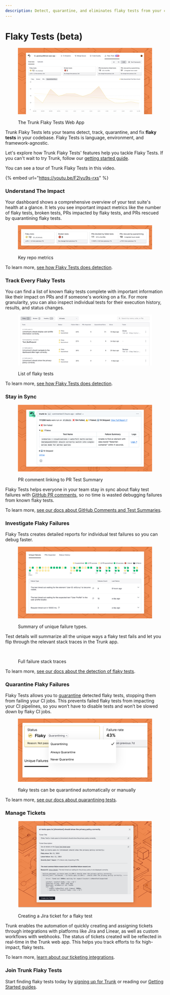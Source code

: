 ```yaml
---
description: Detect, quarantine, and eliminates flaky tests from your codebase
---
```


# Flaky Tests (beta)

<figure><picture><source srcset="../.gitbook/assets/dashboard-dark (1).png" media="(prefers-color-scheme: dark)"><img src="../.gitbook/assets/dashboard-light (1).png" alt=""></picture><figcaption><p>The Trunk Flaky Tests Web App</p></figcaption></figure>

Trunk Flaky Tests lets your teams detect, track, quarantine, and fix **flaky tests** in your codebase. Flaky Tests is language, environment, and framework-agnostic.

Let's explore how Trunk Flaky Tests' features help you tackle Flaky Tests. If you can't wait to try Trunk, follow our [getting started guide](https://docs.trunk.io/flaky-tests/get-started).

You can see a tour of Trunk Flaky Tests in this video.

{% embed url="https://youtu.be/F2lyu9s-rxs" %}

### Understand The Impact

Your dashboard shows a comprehensive overview of your test suite's health at a glance. It lets you see important impact metrics like the number of flaky tests, broken tests, PRs impacted by flaky tests, and PRs rescued by quarantining flaky tests.

<figure><picture><source srcset="../.gitbook/assets/key-metrics-dark.png" media="(prefers-color-scheme: dark)"><img src="../.gitbook/assets/key-metrics-light.png" alt=""></picture><figcaption><p>Key repo metrics</p></figcaption></figure>

To learn more, [see how Flaky Tests does detection](https://docs.trunk.io/flaky-tests/detection).

### Track Every Flaky Tests

You can find a list of known flaky tests complete with important information like their impact on PRs and if someone's working on a fix. For more granularity, you can also inspect individual tests for their execution history, results, and status changes.

<figure><picture><source srcset="../.gitbook/assets/dashboard-test-list-dark.png" media="(prefers-color-scheme: dark)"><img src="../.gitbook/assets/dashboard-test-list-light.png" alt=""></picture><figcaption><p>List of flaky tests</p></figcaption></figure>

To learn more, [see how Flaky Tests does detection](https://docs.trunk.io/flaky-tests/detection).

### Stay in Sync

<figure><picture><source srcset="../.gitbook/assets/github-comment-dark.png" media="(prefers-color-scheme: dark)"><img src="../.gitbook/assets/github-comment-light.png" alt="PR comment linking to PR Test Summary"></picture><figcaption><p>PR comment linking to PR Test Summary</p></figcaption></figure>

Flaky Tests helps everyone in your team stay in sync about flaky test failures with [GitHub PR comments](https://docs.trunk.io/flaky-tests/github-pull-request-comments), so no time is wasted debugging failures from known flaky tests.

To learn more, [see our docs about GitHub Comments and Test Summaries](github-pull-request-comments.md).

### Investigate Flaky Failures

Flaky Tests creates detailed reports for individual test failures so you can debug faster.&#x20;

<figure><picture><source srcset="../.gitbook/assets/unique-failure-reason-dark.png" media="(prefers-color-scheme: dark)"><img src="../.gitbook/assets/unique-failure-reason-light.png" alt=""></picture><figcaption><p>Summary of unique failure types.</p></figcaption></figure>

Test details will summarize all the unique ways a flaky test fails and let you flip through the relevant stack traces in the Trunk app.

<figure><picture><source srcset="../.gitbook/assets/app.trunk-staging.io_totally-real-saas_flaky-tests_test_6675ee1f-49c5-5400-a6e1-96292a9307ec_status_repo=gewenyu99%2Freal-saas-app&#x26;intervalDays=14 (4).png" media="(prefers-color-scheme: dark)"><img src="../.gitbook/assets/app.trunk-staging.io_totally-real-saas_flaky-tests_test_6675ee1f-49c5-5400-a6e1-96292a9307ec_status_repo=gewenyu99%2Freal-saas-app&#x26;intervalDays=14 (5).png" alt=""></picture><figcaption><p>Full failure stack traces</p></figcaption></figure>

To learn more, [see our docs about the detection of flaky tests](detection.md#test-case-details).

### **Quarantine Flaky Failures**

Flaky Tests allows you to [quarantine](https://docs.trunk.io/flaky-tests/quarantining) detected flaky tests, stopping them from failing your CI jobs. This prevents failed flaky tests from impacting your CI pipelines, so you won’t have to disable tests and won’t be slowed down by flaky CI jobs.

<figure><picture><source srcset="../.gitbook/assets/override-dark.png" media="(prefers-color-scheme: dark)"><img src="../.gitbook/assets/override-light.png" alt=""></picture><figcaption><p>flaky tests can be quarantined automatically or manually</p></figcaption></figure>

To learn more, [see our docs about quarantining tests](quarantining.md).

### Manage Tickets

<figure><picture><source srcset="../.gitbook/assets/jira-ticket-creation-dark.png" media="(prefers-color-scheme: dark)"><img src="../.gitbook/assets/jira-ticket-creation-light.png" alt=""></picture><figcaption><p>Creating a Jira ticket for a flaky test</p></figcaption></figure>

Trunk enables the automation of quickly creating and assigning tickets through integrations with platforms like Jira and Linear, as well as custom workflows with webhooks. The status of tickets created will be reflected in real-time in the Trunk web app. This helps you track efforts to fix high-impact, flaky tests.

To learn more, [learn about our ticketing integrations](jira-integration.md).

### **Join Trunk Flaky Tests**

Start finding flaky tests today by [signing up for Trunk](https://app.trunk.io/?intent=flaky+tests) or reading our [Getting Started guides](get-started/).
